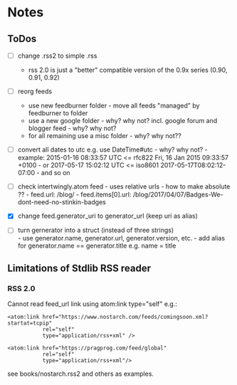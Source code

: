 # Notes


## ToDos

- [ ] change .rss2 to simple .rss
   - rss 2.0 is just a "better" compatible version of the 0.9x series (0.90, 0.91, 0.92)

- [ ] reorg feeds
   - use new feedburner folder - move all feeds "managed" by feedburner to folder
   - use a new google folder - why? why not?  incl. google forum and blogger feed - why? why not?
   - for all remaining use a misc folder - why? why not??

- [ ]  convert all dates to utc e.g. use DateTime#utc - why? why not?
       - example: 2015-01-16 08:33:57 UTC <= rfc822 Fri, 16 Jan 2015 09:33:57 +0100
       - or 2017-05-17 15:02:12 UTC <= iso8601 2017-05-17T08:02:12-07:00
       - and so on

- [ ]  check intertwingly.atom feed - uses relative urls - how to make absolute ??
       - feed.url:       /blog/
       - feed.items[0].url:      /blog/2017/04/07/Badges-We-dont-need-no-stinkin-badges


- [x]  change feed.generator_uri to generator_url  (keep uri as alias)

- [ ]   turn gernerator into a struct (instead of three strings)   
        - use generator.name, generator.url, generator.version, etc.
        - add alias for generator.name == generator.title  e.g. name = title



## Limitations of Stdlib RSS reader

### RSS 2.0

Cannot read feed_url link using atom:link type="self" e.g.:

```
<atom:link href="https://www.nostarch.com/feeds/comingsoon.xml?startat=tcpip"
           rel="self"
           type="application/rss+xml" />

<atom:link href="https://pragprog.com/feed/global"
           rel="self"
           type="application/rss+xml"/>

```

see books/nostarch.rss2 and others as examples.
